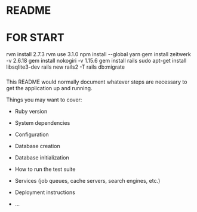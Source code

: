 # README

# FOR START
rvm install 2.7.3
rvm use 3.1.0
npm install --global yarn
gem install zeitwerk -v 2.6.18
gem install nokogiri -v 1.15.6
gem install rails
sudo apt-get install libsqlite3-dev
rails new rails2 -T
rails db:migrate
###


This README would normally document whatever steps are necessary to get the
application up and running.

Things you may want to cover:

* Ruby version

* System dependencies

* Configuration

* Database creation

* Database initialization

* How to run the test suite

* Services (job queues, cache servers, search engines, etc.)

* Deployment instructions

* ...

